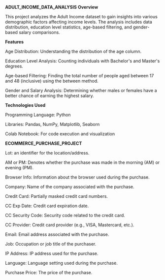 **ADULT_INCOME_DATA_ANALYSIS**
**Overview**

This project analyzes the Adult Income dataset to gain insights into various demographic factors affecting income levels. The analysis includes data distribution, education level statistics, age-based filtering, and gender-based salary comparisons.

**Features**

Age Distribution: Understanding the distribution of the age column.

Education Level Analysis: Counting individuals with Bachelor's and Master's degrees.

Age-based Filtering: Finding the total number of people aged between 17 and 48 (inclusive) using the between method.

Gender and Salary Analysis: Determining whether males or females have a better chance of earning the highest salary.

**Technologies Used**

Programming Language: Python

Libraries: Pandas, NumPy, Matplotlib, Seaborn

Colab Notebook: For code execution and visualization

**ECOMMERCE_PURCHASE_PROJECT**

Lot: an identifier for the location/address.

AM or PM: Denotes whether the purchase was made in the morning (AM) or evening (PM).

Browser Info: Information about the browser used during the purchase.

Company: Name of the company associated with the purchase.

Credit Card: Partially masked credit card numbers.

CC Exp Date: Credit card expiration date.

CC Security Code: Security code related to the credit card.

CC Provider: Credit card provider (e.g., VISA, Mastercard, etc.).

Email: Email address associated with the purchase.

Job: Occupation or job title of the purchaser.

IP Address: IP address used for the purchase.

Language: Language setting used during the purchase.

Purchase Price: The price of the purchase.
